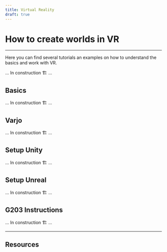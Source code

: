 ```yaml
---
title: Virtual Reality
draft: true
---
```


# How to create worlds in VR

---

Here you can find several tutorials an examples on how to understand the basics and work with VR.

... In construction 🏗️ ...

## Basics

... In construction 🏗️ ...

## Varjo

... In construction 🏗️ ...

## Setup Unity

... In construction 🏗️ ...

## Setup Unreal

... In construction 🏗️ ...

## G203 Instructions

... In construction 🏗️ ...

---

## Resources
